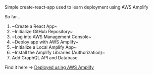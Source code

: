 Simple create-react-app used to learn deployment using AWS Amplify

So far...  
1. ~Create a React App~  
2. ~Initialize GitHub Repository~    
3. ~Log into AWS Management Console~  
4. ~Deploy app with AWS Amplify~
5. ~Initialize a Local Amplify App~
6. ~Install the Amplify Libraries (Authorization)~
7. Add GraphQL API and Database

Find it here => [Deployed using AWS Amplify](https://main.dfvy6pwraetqi.amplifyapp.com/)
